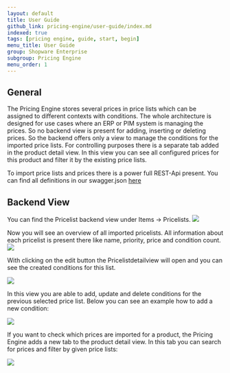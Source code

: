```yaml
---
layout: default
title: User Guide
github_link: pricing-engine/user-guide/index.md
indexed: true
tags: [pricing engine, guide, start, begin]
menu_title: User Guide
group: Shopware Enterprise
subgroup: Pricing Engine
menu_order: 1
---
```


<div class="toc-list"></div>

## General

The Pricing Engine stores several prices in price lists which can be assigned to different contexts with conditions. The whole architecture is designed for use cases where an ERP or PIM system is managing the prices. So no backend view is present for adding, inserting or deleting prices. So the backend offers only a view to manage the conditions for the imported price lists. For controlling purposes there is a separate tab added in the product detail view. In this view you can see all configured prices for this product and filter it by the existing price lists.

To import price lists and prices there is a power full REST-Api present. You can find all definitions in our swagger.json [here](https://git.shopware.com/enterprise/PricingEngine/blob/master/swagger.json)


## Backend View
You can find the Pricelist backend view under Items -> Pricelists. 
<img src="{{ site.url }}/assets/img/pricing-engine/backend_menu_item.png"/>

Now you will see an overview of all imported pricelists. All information about each pricelist is present there like name, priority, price and condition count.
<img src="{{ site.url }}/assets/img/pricing-engine/backend_overview.png"/>

With clicking on the edit button the Pricelistdetailview will open and you can see the created conditions for this list.

<img src="{{ site.url }}/assets/img/pricing-engine/backend_pricelist_detailview.png"/>

In this view you are able to add, update and delete conditions for the previous selected price list. Below you can see an example how to add a new condition:
 
<img src="{{ site.url }}/assets/img/pricing-engine/backend_pricelist_add_view.png"/>

If you want to check which prices are imported for a product, the Pricing Engine adds a new tab to the product detail view. In this tab you can search for prices and filter by given price lists:

<img src="{{ site.url }}/assets/img/pricing-engine/backend_article_pricelist_tab.png"/> 
